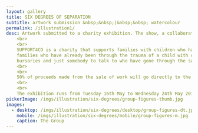 ```yaml
---
layout: gallery
title: SIX DEGREES OF SEPARATION
subtitle: artwork submission &nbsp;&nbsp;|&nbsp;&nbsp; watercolour
permalink: /illustration1/
desc: Artwork submitted to a charity exhibition. The show, a collaboration between Words & Pictures Gallery, Teignmouth and SUPPORT4CO. 
    <br>
    <br>
    SUPPORT4CO is a charity that supports families with children who have been diagnosed with cancer. Support comes from 
    families who have already been through the trauma of a child with cancer, with advice, guidance, moral support, small 
    bursaries and just somebody to talk to who have gone through the same experience.
    <br>
    <br>
    50% of proceeds made from the sale of work will go directly to the charity.
    <br>
    <br>
    The exhibition runs from Tuesday 16th May to Wednesday 24th May 2017.
pickerImage: /imgs/illustration/six-degrees/group-figures-thumb.jpg
images:
  - desktop: /imgs/illustration/six-degrees/desktop/group-figures-dt.jpg
    mobile: /imgs/illustration/six-degrees/mobile/group-figures-m.jpg
    caption: The Group
---
```

